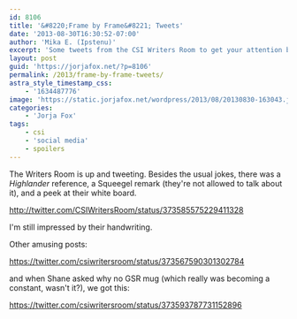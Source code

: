 ```yaml
---
id: 8106
title: '&#8220;Frame by Frame&#8221; Tweets'
date: '2013-08-30T16:30:52-07:00'
author: 'Mika E. (Ipstenu)'
excerpt: 'Some tweets from the CSI Writers Room to get your attention before a long weekend.'
layout: post
guid: 'https://jorjafox.net/?p=8106'
permalink: /2013/frame-by-frame-tweets/
astra_style_timestamp_css:
    - '1634487776'
image: 'https://static.jorjafox.net/wordpress/2013/08/20130830-163043.jpg'
categories:
    - 'Jorja Fox'
tags:
    - csi
    - 'social media'
    - spoilers
---
```


The Writers Room is up and tweeting. Besides the usual jokes, there was a <em>Highlander</em> reference, a Squeegel remark (they're not allowed to talk about it), and a peek at their white board.

http://twitter.com/CSIWritersRoom/status/373585575229411328

I'm still impressed by their handwriting.

Other amusing posts:

https://twitter.com/csiwritersroom/status/373567590301302784

and when Shane asked why no GSR mug (which really was becoming a constant, wasn't it?), we got this:

https://twitter.com/csiwritersroom/status/373593787731152896